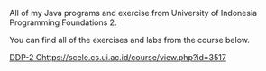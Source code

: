 All of my Java programs and exercise from University of Indonesia Programming Foundations 2. 

You can find all of the exercises and labs from the course below.

[DDP-2 C](https://scele.cs.ui.ac.id/course/view.php?id=3517)https://scele.cs.ui.ac.id/course/view.php?id=3517
